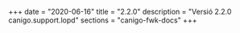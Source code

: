 +++
date        = "2020-06-16"
title       = "2.2.0"
description = "Versió 2.2.0 canigo.support.lopd"
sections    = "canigo-fwk-docs"
+++